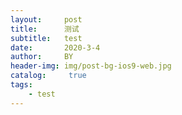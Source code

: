 ```yaml
---
layout:     post
title:      测试
subtitle:   test
date:       2020-3-4
author:     BY
header-img: img/post-bg-ios9-web.jpg
catalog: 	 true
tags:
    - test
---
```

